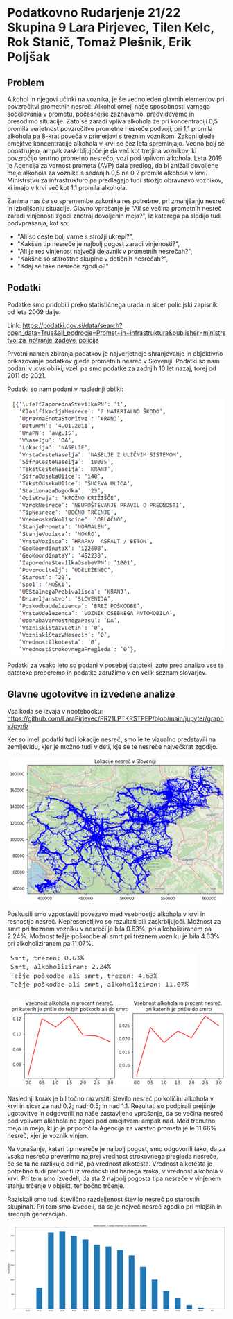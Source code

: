 # Podatkovno Rudarjenje 21/22 Skupina 9 Lara Pirjevec, Tilen Kelc, Rok Stanič, Tomaž Plešnik, Erik Poljšak

## Problem
Alkohol in njegovi učinki na voznika, je še vedno eden glavnih elementov pri povzročitvi prometnih nesreč. Alkohol omeji naše sposobnosti varnega sodelovanja v prometu, počasnejše zaznavamo, predvidevamo in presodimo situacije. Zato se zaradi vpliva alkohola že pri koncentraciji 0,5 promila verjetnost povzročitve prometne nesreče podvoji, pri 1,1 promila alkohola pa 8-krat poveča v primerjavi s treznim voznikom.
Zakoni glede omejitve koncentracije alkohola v krvi se čez leta spreminjajo. Vedno bolj se poostrujejo, ampak zaskrbljujoče je da več kot tretjina voznikov, ki povzročijo smrtno prometno nesrečo, vozi pod vplivom alkohola.
Leta 2019 je Agencija za varnost prometa (AVP) dala predlog, da bi znižali dovoljene meje alkohola za voznike s sedanjih 0,5 na 0,2 promila alkohola v krvi. Ministrstvu za infrastrukturo pa predlagajo tudi strožjo obravnavo voznikov, ki imajo v krvi več kot 1,1 promila alkohola.

Zanima nas če so spremembe zakonika res potrebne, pri zmanjšanju nesreč in izboljšanju situacije. Glavno vprašanje je "Ali se večina prometnih nesreč zaradi vinjenosti zgodi znotraj dovoljenih meja?", iz katerega pa sledijo tudi podvprašanja, kot so:
-	 "Ali so ceste bolj varne s strožji ukrepi?",
-	"Kakšen tip nesreče je najbolj pogost zaradi vinjenosti?",
-	"Ali je res vinjenost največji dejavnik v prometnih nesrečah?",
-	"Kakšne so starostne skupine v dotičnih nesrečah?",
-	"Kdaj se take nesreče zgodijo?"

## Podatki
Podatke smo pridobili preko statističnega urada in sicer policijski zapisnik od leta 2009 dalje. 

Link: https://podatki.gov.si/data/search?open_data=True&all_podrocje=Promet+in+infrastruktura&publisher=ministrstvo_za_notranje_zadeve_policija 

Prvotni namen zbiranja podatkov je najverjetneje shranjevanje in objektivno prikazovanje podatkov glede prometnih nesreč v Sloveniji. 
Podatki  so nam podani v .cvs obliki, vzeli pa smo podatke za zadnjih 10 let nazaj, torej od 2011 do 2021. 

Podatki so nam podani v naslednji obliki: 

![alt text](/images/izgled.png)
 
Podatki za vsako leto so podani v posebej datoteki, zato pred analizo vse te datoteke preberemo in podatke združimo v en velik seznam slovarjev.

## Glavne ugotovitve in izvedene analize
Vsa koda se izvaja v nootebooku: https://github.com/LaraPirjevec/PR21LPTKRSTPEP/blob/main/jupyter/graphs.ipynb 

Ker so imeli podatki tudi lokacije nesreč, smo le te vizualno predstavili na zemljevidu, kjer je možno tudi videti, kje se te nesreče največkrat zgodijo. 

![alt text](/images/zemljevid.png)

Poskusili smo vzpostaviti povezavo med vsebnostjo alkohola v krvi in resnostjo nesreč. 
Nepresenetljivo so rezultati bili zaskrbljujoči. Možnost za smrt pri treznem vozniku v nesreči je bila 0.63%, pri alkoholiziranem pa 2.24%. Možnost težje poškodbe ali smrt pri treznem vozniku je bila 4.63% pri alkoholiziranem pa 11.07%.
 
![alt text](/images/podatki.png?raw=true)

![alt text](/images/graf_podatki.png?raw=true)

Naslednji korak je bil točno razvrstiti  število nesreč po količini alkohola v krvi in sicer za nad 0.2; nad; 0.5; in nad 1.1.
Rezultati so podpirali prejšnje ugotovitve in odgovorili na naše zastavljeno vprašanje, da se večina nesreč pod vplivom alkohola ne zgodi pod omejitvami ampak nad. Med trenutno mejo in mejo, ki jo je priporočila Agencija za varstvo prometa je le 11.66% nesreč, kjer je voznik vinjen.
 
Na vprašanje, kateri tip nesreče je najbolj pogost, smo odgovorili tako, da za vsako nesrečo preverimo najprej vrednost strokovnega pregleda nesreče, če se ta ne razlikuje od nič, pa vrednost alkotesta. Vrednost alkotesta je potrebno tudi pretvoriti iz vrednosti izdihanega zraka, v vrednost alkohola v krvi. 
Pri tem smo izvedeli, da sta 2 najbolj pogosta tipa nesreče v vinjenem stanju trčenje v objekt, ter bočno trčenje.
 





Raziskali smo tudi številčno razdeljenost število nesreč po starostih skupinah. Pri tem smo izvedeli, da se je največ nesreč zgodilo pri mlajših in srednjih generacijah.
 
![alt text](/images/graf_starost.png)

 
 
 
 
